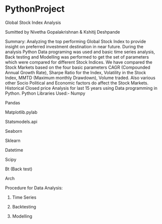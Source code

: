 # PythonProject
Global Stock Index Analysis

Sumitted by Nivetha Gopalakrishnan & Kshitij Deshpande

Summary: Analyzing the top performing Global Stock Index to provide insight on preferred investment destination in near future. During the analysis Python Data programing was used and basic time series analysis, Back testing and Modelling was performed to get the set of parameters which were compared for different Stock Indices. We have compared the Stock Markets based on the four basic parameters CAGR (Compounded Annual Growth Rate), Sharpe Ratio for the Index, Volatility in the Stock Index, MMTD (Maximum monthly Drawdown), Volume traded. Also various other Socio Political and Economic factors do affect the Stock Markets.
Historical Closed price Analysis for last 15 years using Data programming in Python.
Python Libraries Used:- Numpy

Pandas

Matplotlib.pylab

Statsmodels.api

Seaborn

Sklearn

Datetime

Scipy

Bt (Back test)

Arch


Procedure for Data Analysis:

1) Time Series 

2) Backtesting

3) Modelling

